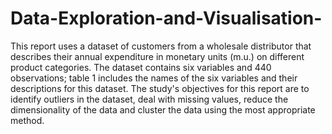# Data-Exploration-and-Visualisation-
This report uses a dataset of customers from a wholesale distributor that describes their annual expenditure in monetary units (m.u.) on different product categories. The dataset contains six variables and 440 observations; table 1 includes the names of the six variables and their descriptions for this dataset. The study's objectives for this report are to identify outliers in the dataset, deal with missing values, reduce the dimensionality of the data and cluster the data using the most appropriate method.
